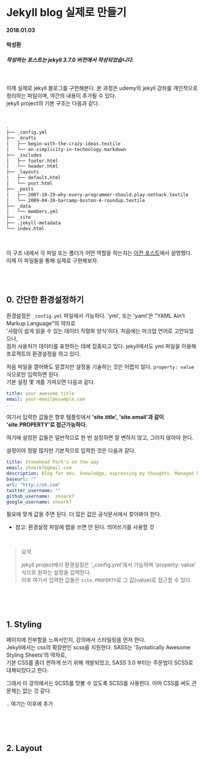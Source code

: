 # Jekyll blog 실제로 만들기

#### 2018.01.03
#### 박성환


##### 작성하는 포스트는 jekyll 3.7.0 버전에서 작성되었습니다.

<br>

이제 실제로 jekyll 블로그를 구현해본다. 본 과정은 udemy의 jekyll 강좌를  개인적으로 정리하는 파일이며, 약간의 내용이 추가될 수 있다.  
jekyll project의 기본 구조는 다음과 같다.

<br>

```sh
.
├── _config.yml
├── _drafts
|   ├── begin-with-the-crazy-ideas.textile
|   └── on-simplicity-in-technology.markdown
├── _includes
|   ├── footer.html
|   └── header.html
├── _layouts
|   ├── default.html
|   └── post.html
├── _posts
|   ├── 2007-10-29-why-every-programmer-should-play-nethack.textile
|   └── 2009-04-26-barcamp-boston-4-roundup.textile
├── _data
|   └── members.yml
├── _site
├── .jekyll-metadata
└── index.html
```

<br>

이 구조 내에서 각 파일 또는 폴더가 어떤 역할을 하는지는 [이전 포스트](https://github.com/shoark7/Self-learning-contents/blob/master/jekyll/jekyll-basic.md)에서 설명했다.  
이제 이 파일들을 통해 실제로 구현해보자.

<br>
<br>


## 0. 간단한 환경설정하기
환경설정은 `_config.yml` 파일에서 가능하다. 'yml', 또는 'yaml'은 "YAML Ain't Markup Language"의 약자로  
'사람이 쉽게 읽을 수 있는 데이터 직렬화 양식'이다. 처음에는 마크업 언어로 고안되었으나,  
점차 사용처가 데이터를 표현하는 데에 집중되고 있다. jekyll에서도 yml 파일을 이용해 프로젝트의 환경설정을 하고 있다.  

처음 파일을 열어봐도 알겠지만 설정을 기술하는 것은 어렵지 않다. `property: value` 식으로만 입력하면 된다.  
기본 설정 몇 개를 가져오면 다음과 같다.

```yml
title: your awesome title
email: your-email@example.com
...
```

여기서 입력한 값들은 향후 템플릿에서 **'site.title', 'site.email'과 같이 'site.PROPERTY'로 접근가능하다.**  

여기에 설정한 값들은 일반적으로 한 번 설정하면 잘 변하지 않고, 그러지 않아야 한다.  

설정이야 정말 많지만 기본적으로 입력한 것은 다음과 같다.


```yml
title: Stonehead Park's on the way
email: shoark7@gmail.com
description: Blog for dev, knowledge, expressing my thoughts. Managed by Stonehead Park. 
baseurl: ""
url: "http://ok.com"
twitter_username: ""
github_username:  shoark7
google_username: shoark7
```

필요에 맞게 값을 주면 된다. 더 많은 값은 공식문서에서 찾아봐야 한다.

* 참고: 환경설정 파일에 탭을 쓰면 안 된다. 띄어쓰기를 사용할 것  

<br>

> 요약
>
> jekyll project에서 환경설정은 '\_config.yml'에서 가능하며 'property: value' 식으로 원하는 설정을 입력한다.  
> 이후 여기서 입력한 값들은 `site.PROPERTY`로 그 값(value)로 접근할 수 있다.


<br>
<br>
<br>


## 1. Styling
페이지에 진부함을 느껴서인지, 강의에서 스타일링을 먼저 한다.  
Jekyll에서는 css의 확장판인 scss을 지원한다. SASS는 'Syntatically Awesome Styling Sheets'의 약자로,  
기본 CSS를 좀더 편하게 쓰기 위해 개발되었고, SASS 3.0 부터는 주문법이 SCSS로 대체되었다고 한다. 

그래서 이 강의에서는 SCSS를 맛볼 수 있도록 SCSS를 사용한다. 아마 CSS를 써도 큰 문제는 없는 것 같다.


.. 여기는 이후에 추가


<br>
<br>
<br>


## 2. Layout

